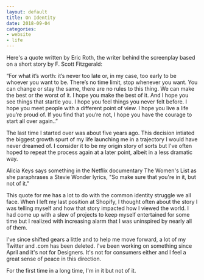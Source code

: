 ```yaml
---
layout: default
title: On Identity
date: 2018-09-04
categories:
- website
- life
---
```


Here's a quote written by Eric Roth, the writer behind the screenplay based on a short story by F. Scott Fitzgerald:

“For what it’s worth: it’s never too late or, in my case, too early to be whoever you want to be. There’s no time limit, stop whenever you want. You can change or stay the same, there are no rules to this thing. We can make the best or the worst of it. I hope you make the best of it. And I hope you see things that startle you. I hope you feel things you never felt before. I hope you meet people with a different point of view. I hope you live a life you’re proud of. If you find that you’re not, I hope you have the courage to start all over again..”

The last time I started over was about five years ago. This decision intiated the biggest growth spurt of my life launching me in a trajectory I would have never dreamed of. I consider it to be my origin story of sorts but I've often hoped to repeat the process again at a later point, albeit in a less dramatic way.

Alicia Keys says something in the Netflix documentary The Women's List as she paraphrases a Stevie Wonder lyrics, "So make sure that you're in it, but not of it."

This quote for me has a lot to do with the common identity struggle we all face. When I left my last position at Shopify, I thought often about the story I was telling myself and how that story impacted how I viewed the world. I had come up with a slew of projects to keep myself entertained for some time but I realized with increasing alarm that I was uninspired by nearly all of them.

I've since shifted gears a little and to help me move forward, a lot of my Twitter and .com has been deleted. I've been working on something since April and it's not for Designers. It's not for consumers either and I feel a great sense of peace in this direction.

For the first time in a long time, I'm in it but not of it.